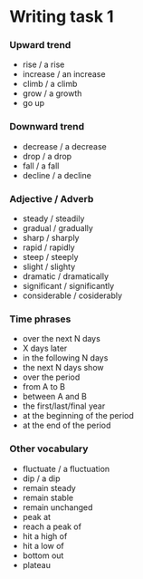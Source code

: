 # Writing task 1

### Upward trend
  - rise / a rise
  - increase / an increase
  - climb / a climb
  - grow / a growth
  - go up

### Downward trend
  - decrease / a decrease
  - drop / a drop
  - fall / a fall
  - decline / a decline

### Adjective / Adverb
  - steady / steadily
  - gradual / gradually
  - sharp / sharply
  - rapid / rapidly
  - steep / steeply
  - slight / slighty
  - dramatic / dramatically
  - significant / significantly
  - considerable / cosiderably

### Time phrases
  - over the next N days
  - X days later
  - in the following N days
  - the next N days show
  - over the period
  - from A to B
  - between A and B
  - the first/last/final year
  - at the beginning of the period
  - at the end of the period

### Other vocabulary
  - fluctuate / a fluctuation
  - dip / a dip
  - remain steady
  - remain stable
  - remain unchanged
  - peak at
  - reach a peak of
  - hit a high of
  - hit a low of
  - bottom out
  - plateau
